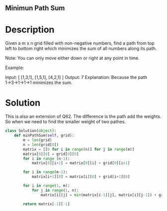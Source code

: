 Minimun Path Sum
---

# Description

Given a m x n grid filled with non-negative numbers, find a path from top left to bottom right which minimizes the sum of all numbers along its path.

Note: You can only move either down or right at any point in time.

Example:

Input:
[
  [1,3,1],
  [1,5,1],
  [4,2,1]
]
Output: 7
Explanation: Because the path 1→3→1→1→1 minimizes the sum.

# Solution

This is also an extension of Q62. The difference is the path add the weights. So when we need to find the smaller weight of two pathes.

``` python
class Solution(object):
    def minPathSum(self, grid):
        m = len(grid)
        n = len(grid[0])
        matrix = [[0 for i in range(n)] for j in range(m)]
        matrix[0][0] = grid[0][0]
        for i in range (n-1):
            matrix[0][i+1] = matrix[0][i] + grid[0][i+1]

        for i in range(m-1):
            matrix[i+1][0] = matrix[i][0] + grid[i+1][0]

        for i in range(1, m):
            for j in range(1, n):
                matrix[i][j] = min(matrix[i-1][j], matrix[i][j-1]) + grid[i][j]

        return matrix[-1][-1]
```
